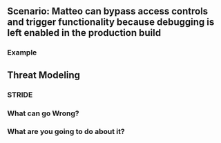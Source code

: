 ## Scenario: Matteo can bypass access controls and trigger functionality because debugging is left enabled in the production build

### Example

## Threat Modeling

### STRIDE

### What can go Wrong?

### What are you going to do about it?
